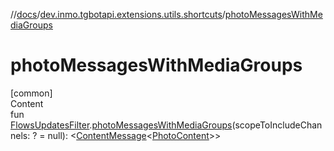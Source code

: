 //[docs](../../index.md)/[dev.inmo.tgbotapi.extensions.utils.shortcuts](index.md)/[photoMessagesWithMediaGroups](photo-messages-with-media-groups.md)



# photoMessagesWithMediaGroups  
[common]  
Content  
fun [FlowsUpdatesFilter](../dev.inmo.tgbotapi.updateshandlers/-flows-updates-filter/index.md).[photoMessagesWithMediaGroups](photo-messages-with-media-groups.md)(scopeToIncludeChannels: ? = null): <[ContentMessage](../dev.inmo.tgbotapi.types.message.abstracts/-content-message/index.md)<[PhotoContent](../dev.inmo.tgbotapi.types.message.content.media/-photo-content/index.md)>>  



